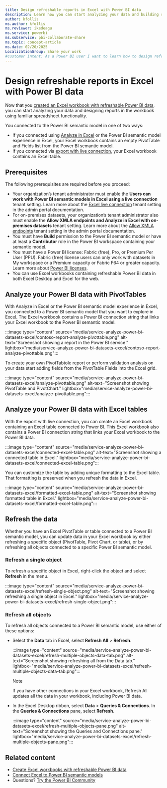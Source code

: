 ```yaml
---
title: Design refreshable reports in Excel with Power BI data
description: Learn how you can start analyzing your data and building reports in the workbook using familiar spreadsheet functionality.
author: kfollis
ms.author: kfollis
ms.reviewer: ikedeagu
ms.service: powerbi
ms.subservice: pbi-collaborate-share
ms.topic: concept-article
ms.date: 02/20/2025
LocalizationGroup: Share your work
#customer intent: As a Power BI user I want to learn how to design refreshable reports in Excel with Power BI data
---
```

# Design refreshable reports in Excel with Power BI data

Now that you [created an Excel workbook with refreshable Power BI data](service-analyze-in-excel.md), you can start analyzing your data and designing reports in the workbook using familiar spreadsheet functionality.

You connected to the Power BI semantic model in one of two ways:

- If you connected using [Analyze in Excel](service-analyze-in-excel.md#analyze-in-excel) or the Power BI semantic model experience in Excel, your Excel workbook contains an empty PivotTable and Fields list from the Power BI semantic model.
- If you connected via [export with live connection](service-analyze-in-excel.md#export-to-excel-with-live-connection), your Excel workbook contains an Excel table.  

## Prerequisites

The following prerequisites are required before you proceed:

- Your organization’s tenant administrator must enable the **Users can work with Power BI semantic models in Excel using a live connection** tenant setting. Learn more about the [Excel live connection](/fabric/admin/service-admin-portal-export-sharing#users-can-work-with-power-bi-semantic-models-in-excel-using-a-live-connection) tenant setting in the admin portal documentation.
- For on-premises datasets, your organization’s tenant administrator also must enable the **Allow XMLA endpoints and Analyze in Excel with on-premises datasets** tenant setting. Learn more about the [Allow XMLA endpoints](/fabric/admin/service-admin-portal-integration#allow-xmla-endpoints-and-analyze-in-excel-with-on-premises-datasets) tenant setting in the admin portal documentation.
- You must have **Build** permission to the Power BI semantic model or have at least a **Contributor** role in the Power BI workspace containing your semantic model.
- You must have a Power BI license: Fabric (free), Pro, or Premium Per User (PPU). Fabric (free) license users can only work with datasets in My workspace or a Premium capacity or Fabric F64 or greater capacity. Learn more about [Power BI licenses](../fundamentals/service-features-license-type.md).
- You can use Excel workbooks containing refreshable Power BI data in both Excel Desktop and Excel for the web.

## Analyze your Power BI data with PivotTables

With Analyze in Excel or the Power BI semantic model experience in Excel, you connected to a Power BI semantic model that you want to explore in Excel. The Excel workbook contains a Power BI connection string that links your Excel workbook to the Power BI semantic model.

:::image type="content" source="media/service-analyze-power-bi-datasets-excel/contoso-report-analyze-pivottable.png" alt-text="Screenshot showing a report in the Power BI service." lightbox="media/service-analyze-power-bi-datasets-excel/contoso-report-analyze-pivottable.png":::

To create your own PivotTabtole report or perform validation analysis on your data start adding fields from the PivotTable Fields into the Excel grid.

:::image type="content" source="media/service-analyze-power-bi-datasets-excel/analyze-pivottable.png" alt-text="Screenshot showing PivotTable and PivotChart." lightbox="media/service-analyze-power-bi-datasets-excel/analyze-pivottable.png":::

## Analyze your Power BI data with Excel tables

With the export with live connection, you can create an Excel workbook containing an Excel table connected to Power BI. This Excel workbook also contains a Power BI connection string that links your Excel workbook to the Power BI data.

:::image type="content" source="media/service-analyze-power-bi-datasets-excel/connected-excel-table.png" alt-text="Screenshot showing a connected table in Excel." lightbox="media/service-analyze-power-bi-datasets-excel/connected-excel-table.png":::

You can customize the table by adding unique formatting to the Excel table. That formatting is preserved when you refresh the data in Excel.  

:::image type="content" source="media/service-analyze-power-bi-datasets-excel/formatted-excel-table.png" alt-text="Screenshot showing formatted table in Excel." lightbox="media/service-analyze-power-bi-datasets-excel/formatted-excel-table.png":::

## Refresh the data

Whether you have an Excel PivotTable or table connected to a Power BI semantic model, you can update data in your Excel workbook by either refreshing a specific object (PivotTable, Pivot Chart, or table), or by refreshing all objects connected to a specific Power BI semantic model.

### Refresh a single object

To refresh a specific object in Excel, right-click the object and select **Refresh** in the menu.

:::image type="content" source="media/service-analyze-power-bi-datasets-excel/refresh-single-object.png" alt-text="Screenshot showing refreshing a single object in Excel." lightbox="media/service-analyze-power-bi-datasets-excel/refresh-single-object.png":::

### Refresh all objects

To refresh all objects connected to a Power BI semantic model, use either of these options:

- Select the **Data** tab in Excel, select **Refresh All** > **Refresh**.

    :::image type="content" source="media/service-analyze-power-bi-datasets-excel/refresh-multiple-objects-data-tab.png" alt-text="Screenshot showing refreshing all from the Data tab." lightbox="media/service-analyze-power-bi-datasets-excel/refresh-multiple-objects-data-tab.png":::

    > [!NOTE]
    > If you have other connections in your Excel workbook, Refresh All updates all the data in your workbook, including Power BI data.

- In the Excel Desktop ribbon, select **Data** > **Queries & Connections**. In the **Queries & Connections** pane,  select **Refresh**.

    :::image type="content" source="media/service-analyze-power-bi-datasets-excel/refresh-multiple-objects-pane.png" alt-text="Screenshot showing the Queries and Connections pane." lightbox="media/service-analyze-power-bi-datasets-excel/refresh-multiple-objects-pane.png":::

## Related content

- [Create Excel workbooks with refreshable Power BI data](service-analyze-in-excel.md)
- [Connect Excel to Power BI semantic models](service-connect-power-bi-datasets-excel.md)
- Questions? [Try the Power BI Community](https://community.powerbi.com/)
